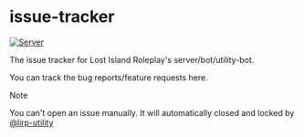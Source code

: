# issue-tracker

[![Server](https://github.com/lostislandroleplay/server/actions/workflows/build.yml/badge.svg)](https://github.com/lostislandroleplay/server/actions/workflows/build.yml)

The issue tracker for Lost Island Roleplay's server/bot/utility-bot.

You can track the bug reports/feature requests here.

> [!NOTE]  
> You can't open an issue manually. It will automatically closed and locked by [@lirp-utility](https://github.com/apps/lirp-utility)

